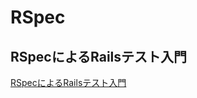 # RSpec

## RSpecによるRailsテスト入門

[RSpecによるRailsテスト入門](https://leanpub.com/everydayrailsrspec-jp/read)
